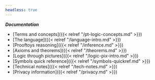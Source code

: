 ```yaml
---
headless: true
---
```


<!-- Links need trailing "/" to make styling of the link
        to the current page to have the intended effect -->

***Documentation***

- [Terms and concepts]({{< relref "/pt-logic-concepts.md" >}})
- [The language]({{< relref "/language-intro.md" >}})
- [Prooftoys reasoning]({{< relref "/inference.md" >}})
- [Axioms and theorems]({{< relref "/theorems.md" >}})
- [Logic through pictures]({{< relref "/logic-pix-intro.md" >}})
- [Symbols quick reference]({{< relref "/symbols-quickref.md" >}})
- [Technical notes]({{< relref "/tech-notes.md" >}})
- [Privacy information]({{< relref "/privacy.md" >}})
